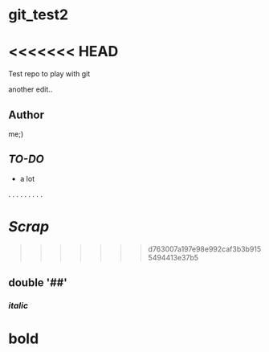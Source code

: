 # git_test2

<<<<<<< HEAD
=======
Test repo to play with git

another edit..

## Author

me;)


## _TO-DO_

- a lot

.
.
.
.
.
.
.
.
.

# _Scrap_

>>>>>>> d763007a197e98e992caf3b3b9155494413e37b5
## double '##'

### _italic_
# __bold__
